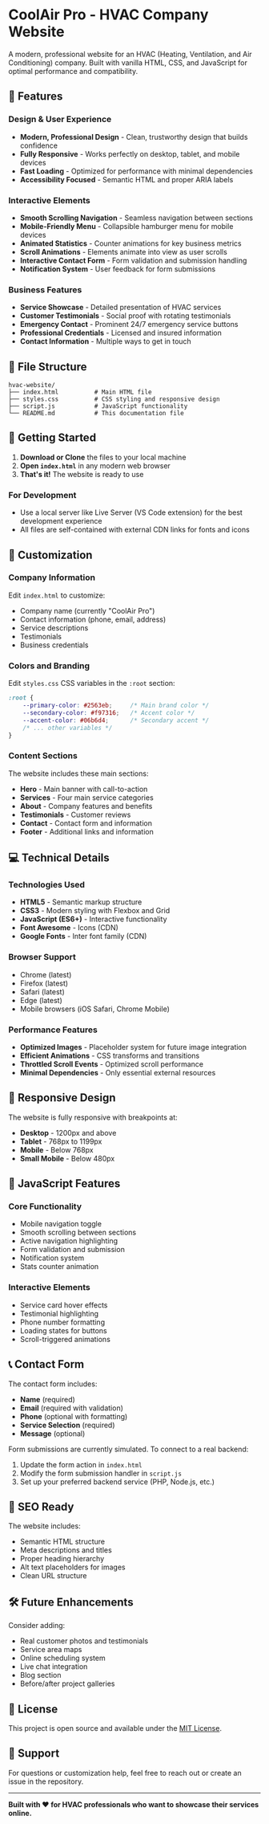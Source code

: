 # CoolAir Pro - HVAC Company Website

A modern, professional website for an HVAC (Heating, Ventilation, and Air Conditioning) company. Built with vanilla HTML, CSS, and JavaScript for optimal performance and compatibility.

## 🌟 Features

### Design & User Experience
- **Modern, Professional Design** - Clean, trustworthy design that builds confidence
- **Fully Responsive** - Works perfectly on desktop, tablet, and mobile devices
- **Fast Loading** - Optimized for performance with minimal dependencies
- **Accessibility Focused** - Semantic HTML and proper ARIA labels

### Interactive Elements
- **Smooth Scrolling Navigation** - Seamless navigation between sections
- **Mobile-Friendly Menu** - Collapsible hamburger menu for mobile devices
- **Animated Statistics** - Counter animations for key business metrics
- **Scroll Animations** - Elements animate into view as user scrolls
- **Interactive Contact Form** - Form validation and submission handling
- **Notification System** - User feedback for form submissions

### Business Features
- **Service Showcase** - Detailed presentation of HVAC services
- **Customer Testimonials** - Social proof with rotating testimonials
- **Emergency Contact** - Prominent 24/7 emergency service buttons
- **Professional Credentials** - Licensed and insured information
- **Contact Information** - Multiple ways to get in touch

## 📁 File Structure

```
hvac-website/
├── index.html          # Main HTML file
├── styles.css          # CSS styling and responsive design
├── script.js           # JavaScript functionality
└── README.md           # This documentation file
```

## 🚀 Getting Started

1. **Download or Clone** the files to your local machine
2. **Open `index.html`** in any modern web browser
3. **That's it!** The website is ready to use

### For Development
- Use a local server like Live Server (VS Code extension) for the best development experience
- All files are self-contained with external CDN links for fonts and icons

## 🎨 Customization

### Company Information
Edit `index.html` to customize:
- Company name (currently "CoolAir Pro")
- Contact information (phone, email, address)
- Service descriptions
- Testimonials
- Business credentials

### Colors and Branding
Edit `styles.css` CSS variables in the `:root` section:
```css
:root {
    --primary-color: #2563eb;     /* Main brand color */
    --secondary-color: #f97316;   /* Accent color */
    --accent-color: #06b6d4;      /* Secondary accent */
    /* ... other variables */
}
```

### Content Sections
The website includes these main sections:
- **Hero** - Main banner with call-to-action
- **Services** - Four main service categories
- **About** - Company features and benefits
- **Testimonials** - Customer reviews
- **Contact** - Contact form and information
- **Footer** - Additional links and information

## 💻 Technical Details

### Technologies Used
- **HTML5** - Semantic markup structure
- **CSS3** - Modern styling with Flexbox and Grid
- **JavaScript (ES6+)** - Interactive functionality
- **Font Awesome** - Icons (CDN)
- **Google Fonts** - Inter font family (CDN)

### Browser Support
- Chrome (latest)
- Firefox (latest)
- Safari (latest)
- Edge (latest)
- Mobile browsers (iOS Safari, Chrome Mobile)

### Performance Features
- **Optimized Images** - Placeholder system for future image integration
- **Efficient Animations** - CSS transforms and transitions
- **Throttled Scroll Events** - Optimized scroll performance
- **Minimal Dependencies** - Only essential external resources

## 📱 Responsive Design

The website is fully responsive with breakpoints at:
- **Desktop** - 1200px and above
- **Tablet** - 768px to 1199px
- **Mobile** - Below 768px
- **Small Mobile** - Below 480px

## 🔧 JavaScript Features

### Core Functionality
- Mobile navigation toggle
- Smooth scrolling between sections
- Active navigation highlighting
- Form validation and submission
- Notification system
- Stats counter animation

### Interactive Elements
- Service card hover effects
- Testimonial highlighting
- Phone number formatting
- Loading states for buttons
- Scroll-triggered animations

## 📞 Contact Form

The contact form includes:
- **Name** (required)
- **Email** (required with validation)
- **Phone** (optional with formatting)
- **Service Selection** (required)
- **Message** (optional)

Form submissions are currently simulated. To connect to a real backend:
1. Update the form action in `index.html`
2. Modify the form submission handler in `script.js`
3. Set up your preferred backend service (PHP, Node.js, etc.)

## 🎯 SEO Ready

The website includes:
- Semantic HTML structure
- Meta descriptions and titles
- Proper heading hierarchy
- Alt text placeholders for images
- Clean URL structure

## 🛠️ Future Enhancements

Consider adding:
- Real customer photos and testimonials
- Service area maps
- Online scheduling system
- Live chat integration
- Blog section
- Before/after project galleries

## 📄 License

This project is open source and available under the [MIT License](LICENSE).

## 🤝 Support

For questions or customization help, feel free to reach out or create an issue in the repository.

---

**Built with ❤️ for HVAC professionals who want to showcase their services online.**